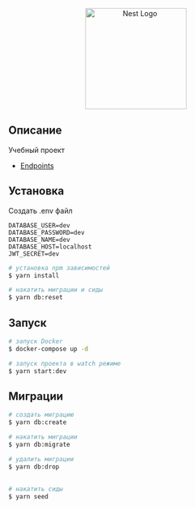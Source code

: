<p align="center">
  <a href="http://nestjs.com/" target="blank"><img src="https://nestjs.com/img/logo-small.svg" width="200" alt="Nest Logo" /></a>
</p>

## Описание

Учебный проект

- [Endpoints](https://realworld-docs.netlify.app/docs/specs/backend-specs/endpoints)

## Установка

Создать .env файл

```
DATABASE_USER=dev
DATABASE_PASSWORD=dev
DATABASE_NAME=dev
DATABASE_HOST=localhost
JWT_SECRET=dev
```

```bash
# установка npm зависимостей
$ yarn install

# накатить миграции и сиды
$ yarn db:reset
```

## Запуск

```bash
# запуск Docker
$ docker-compose up -d

# запуск проекта в watch режиме
$ yarn start:dev
```

## Миграции

```bash
# создать миграцию
$ yarn db:create

# накатить миграции
$ yarn db:migrate

# удалить миграции
$ yarn db:drop
```

##

```bash
# накатить сиды
$ yarn seed
```
